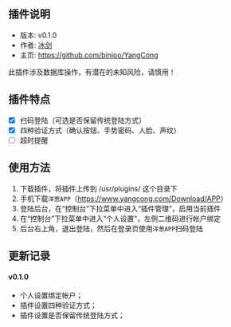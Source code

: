## 插件说明 ##

 - 版本: v0.1.0
 - 作者: [冰剑](https://github.com/binjoo)
 - 主页: <https://github.com/binjoo/YangCong>

此插件涉及数据库操作，有潜在的未知风险，请慎用！

## 插件特点 ##

- [x] 扫码登陆（可选是否保留传统登陆方式）
- [x] 四种验证方式（确认按钮、手势密码、人脸、声纹）
- [ ] 超时提醒

## 使用方法 ##

 1. 下载插件，将插件上传到 /usr/plugins/ 这个目录下
 2. 手机下载`洋葱APP`（<https://www.yangcong.com/Download/APP>）
 3. 登陆后台，在“控制台”下拉菜单中进入“插件管理”，启用当前插件
 4. 在“控制台”下拉菜单中进入“个人设置”，左侧二维码进行帐户绑定
 5. 后台右上角，退出登陆，然后在登录页使用`洋葱APP`扫码登陆

## 更新记录 ##

#### v0.1.0
 - 个人设置绑定帐户；
 - 插件设置四种验证方式；
 - 插件设置是否保留传统登陆方式；